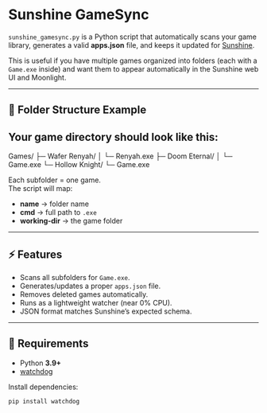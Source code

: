 # Sunshine GameSync

`sunshine_gamesync.py` is a Python script that automatically scans your game library, generates a valid **apps.json** file, and keeps it updated for [Sunshine](https://github.com/LizardByte/Sunshine).  

This is useful if you have multiple games organized into folders (each with a `Game.exe` inside) and want them to appear automatically in the Sunshine web UI and Moonlight.

---

## 📂 Folder Structure Example

Your game directory should look like this:
---
Games/
├─ Wafer Renyah/
│ └─ Renyah.exe
├─ Doom Eternal/
│ └─ Game.exe
└─ Hollow Knight/
└─ Game.exe

Each subfolder = one game.  
The script will map:
- **name** → folder name  
- **cmd** → full path to `.exe`  
- **working-dir** → the game folder  

---

## ⚡ Features
- Scans all subfolders for `Game.exe`.
- Generates/updates a proper `apps.json` file.
- Removes deleted games automatically.
- Runs as a lightweight watcher (near 0% CPU).
- JSON format matches Sunshine’s expected schema.

---

## 🔧 Requirements
- Python **3.9+**
- [watchdog](https://pypi.org/project/watchdog/)

Install dependencies:
```bash
pip install watchdog
```
